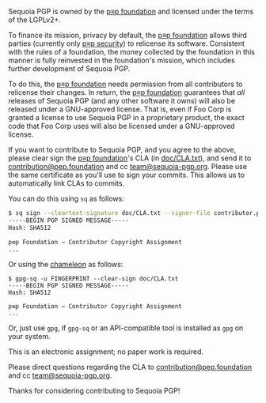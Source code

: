 Sequoia PGP is owned by the [p≡p foundation] and licensed under the
terms of the LGPLv2+.

  [p≡p foundation]: https://pep.foundation/

To finance its mission, privacy by default, the [p≡p foundation]
allows third parties (currently only [p≡p security]) to relicense its
software.  Consistent with the rules of a foundation, the money
collected by the foundation in this manner is fully reinvested in the
foundation's mission, which includes further development of Sequoia
PGP.

  [p≡p security]: https://www.pep.security/

To do this, the [p≡p foundation] needs permission from all
contributors to relicense their changes.  In return, the
[p≡p foundation] guarantees that *all* releases of Sequoia PGP (and
any other software it owns) will also be released under a GNU-approved
license.  That is, even if Foo Corp is granted a license to use
Sequoia PGP in a proprietary product, the exact code that Foo Corp
uses will also be licensed under a GNU-approved license.

If you want to contribute to Sequoia PGP, and you agree to the above,
please clear sign the [p≡p foundation]'s CLA (in [doc/CLA.txt]), and
send it to [contribution@pep.foundation] and cc
[team@sequoia-pgp.org].  Please use the same certificate as you'll use
to sign your commits.  This allows us to automatically link CLAs to
commits.

  [contribution@pep.foundation]: mailto:contribution@pep.foundation
  [team@sequoia-pgp.org]: mailto:team@sequoia-pgp.org
  [doc/CLA.txt]: https://gitlab.com/sequoia-pgp/sequoia/-/blob/main/doc/CLA.txt

You can do this using `sq` as follows:

```bash
$ sq sign --cleartext-signature doc/CLA.txt --signer-file contributor.pgp
-----BEGIN PGP SIGNED MESSAGE-----
Hash: SHA512

p≡p Foundation – Contributor Copyright Assignment
...
```

Or using the
[chameleon](https://gitlab.com/sequoia-pgp/sequoia-chameleon-gnupg) as
follows:

```
$ gpg-sq -u FINGERPRINT --clear-sign doc/CLA.txt
-----BEGIN PGP SIGNED MESSAGE-----
Hash: SHA512

p≡p Foundation – Contributor Copyright Assignment
...
```

Or, just use `gpg`, if `gpg-sq` or an API-compatible tool is installed
as `gpg` on your system.

This is an electronic assignment; no paper work is required.

Please direct questions regarding the CLA to
[contribution@pep.foundation] and cc [team@sequoia-pgp.org].

Thanks for considering contributing to Sequoia PGP!
